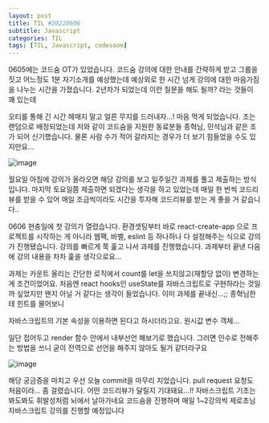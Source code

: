 ```yaml
---
layout: post
title: TIL #20220606
subtitle: Javascript
categories: TIL
tags: [TIL, Javascript, codesoom]
---
```




0605에는 코드숨 OT가 있었습니다.
코드숨 강의에 대한 안내를 간략하게 받고 그룹을 짓고 어느정도 1분 자기소개를 예상했는데
예상외로 한 시간 넘게 강의에 대한 마음가짐을 나누는 시간을 가졌습니다.
2년차가 되었는데 이런 질문을 해도 될까? 라는 것들이 꽤 있는데

오티를 통해 긴 시간 헤매지 말고 얼른 무지를 드러내자...! 마음 먹게 되었습니다.
조는 랜덤으로 배정되었는데 저와 같이 코드숨을 지원한 동료분들 종혁님, 민석님과 같은 조가 되어 신기했습니다.
물론 사람 수가 적어 갈라지는 경우가 더 보기 힘들었을 수도 있지만요...

![image](https://user-images.githubusercontent.com/73337811/172170490-c7d3e00c-97ad-44cd-9f92-cdd9f66e3a80.png)


월요일 아침에 강의가 올라오면 해당 강의를 보고 일주일간 과제를 풀고 제출하는 방식입니다.
마지막 토요일쯤 제출하면 되겠다는 생각을 하고 있었는데 매일 한 번씩 코드리뷰를 받을 수 있어
매일 조금씩이라도 시간을 투자해 코드리뷰를 받는 게 좋을 거 같습니다..

0606 현충일에 첫 강의가 열렸습니다.
환경셋팅부터 바로 react-create-app 으로 프로젝트를 시작하는 게 아니라
웹팩, 바벨, eslint 등 하나하나 다 설정해주는 식으로 강의가 진행됐습니다.
강의를 빠르게 쭉 훑고 나서 과제를 진행했습니다. 과제부터 끝낸 다음에 강의 내용을 차차 훑을 생각으로요...

과제는 카운트 올리는 간단한 로직에서 count를 let을 쓰지않고(재할당 없이) 변경하는게 조건이었어요.
처음엔 react hooks인 useState를 자바스크립트로 구현하라는 것일까 싶었지만
왠지 아닐 거 같다는 생각이 들었습니다. 이미 과제를 끝내신...;; 종혁님한테 힌트를 물어보니

자바스크립트의 기본 속성을 이용하면 된다고 하시더라고요.
원시값 변수 객체...

일단 접어두고 render 함수 안에서 내부선언 해보기로 했습니다.
그러면 인수로 전해주는 방법을 쓰니 굳이 전역으로 선언을 해주지 않아도 될거 같더라구요


![image](https://user-images.githubusercontent.com/73337811/172171850-11cb93cc-d84b-4786-924a-dbca9c67bbc4.png)



해당 궁금증을 마치고 우선 오늘 commit을 마무리 지었습니다.
pull request 요청도 처음이라... 좀 걸렸습니다.
어떤 코드리뷰가 달릴지 기대돼요...!!
자바스크립트 기초는 봐도봐도 휘발성처럼 뇌에서 날아가네요
코드숨을 진행하며 매일 1~2강의씩 제로초님 자바스크립트 강의를 진행할 예정입니다
